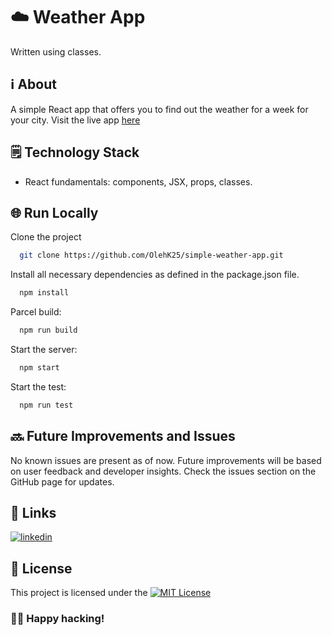 # ☁️ Weather App
Written using classes.

## ℹ️️ About

A simple React app that offers you to find out the weather for a week for your city.
Visit the live app [here]()

## 🗒️ Technology Stack

- React fundamentals: components, JSX, props, classes.

## 🌐 Run Locally

Clone the project

```bash
  git clone https://github.com/OlehK25/simple-weather-app.git
```

Install all necessary dependencies as defined in the package.json file.

```bash
  npm install
```
Parcel build:

```bash
  npm run build
```

Start the server:

```bash
  npm start
```

Start the test:

```bash
  npm run test
```

## 🔜 Future Improvements and Issues

No known issues are present as of now. Future improvements will be based on user feedback and developer insights. Check the issues section on the GitHub page for updates.


## 🔗 Links

[![linkedin](https://img.shields.io/badge/linkedin-0A66C2?style=for-the-badge&logo=linkedin&logoColor=white)](https://www.linkedin.com/in/oleh-kozakk/)


## 📃 License

This project is licensed under the [![MIT License](https://img.shields.io/badge/License-MIT-green.svg)](https://github.com/OlehK25/simple-weather-app/blob/master/LICENSE)
### 👨‍💻 Happy hacking!
